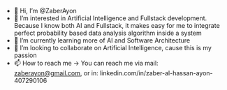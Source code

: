 - 👋 Hi, I’m @ZaberAyon
- 👀 I’m interested in Artificial Intelligence and Fullstack development. Because I know both AI and Fullstack, it makes easy for me to integrate perfect probability based data analysis algorithm inside a system 
- 🌱 I’m currently learning more of AI and Software Architecture
- 💞️ I’m looking to collaborate on Artificial Intelligence, cause this is my passion
- 📫 How to reach me -> You can reach me via mail: zaberayon@gmail.com, or in: linkedin.com/in/zaber-al-hassan-ayon-407290106

<!---
ZaberAyon/ZaberAyon is a ✨ special ✨ repository because its `README.md` (this file) appears on your GitHub profile.
You can click the Preview link to take a look at your changes.
--->

